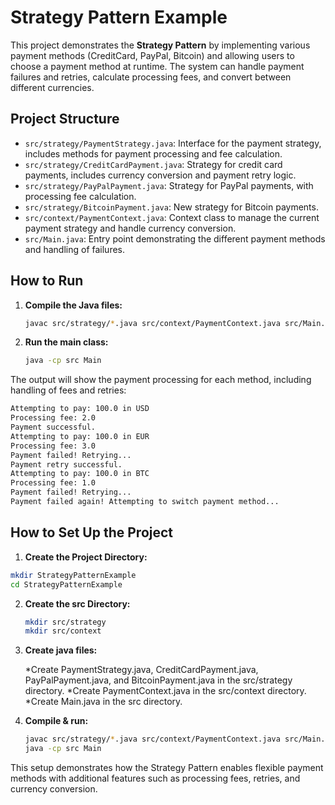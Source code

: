 # Strategy Pattern Example

This project demonstrates the **Strategy Pattern** by implementing various payment methods (CreditCard, PayPal, Bitcoin) and allowing users to choose a payment method at runtime. The system can handle payment failures and retries, calculate processing fees, and convert between different currencies.

## Project Structure

- `src/strategy/PaymentStrategy.java`: Interface for the payment strategy, includes methods for payment processing and fee calculation.
- `src/strategy/CreditCardPayment.java`: Strategy for credit card payments, includes currency conversion and payment retry logic.
- `src/strategy/PayPalPayment.java`: Strategy for PayPal payments, with processing fee calculation.
- `src/strategy/BitcoinPayment.java`: New strategy for Bitcoin payments.
- `src/context/PaymentContext.java`: Context class to manage the current payment strategy and handle currency conversion.
- `src/Main.java`: Entry point demonstrating the different payment methods and handling of failures.

## How to Run

1. **Compile the Java files:**

   ```bash
   javac src/strategy/*.java src/context/PaymentContext.java src/Main.java
   ```

2. **Run the main class:**
   ```bash
   java -cp src Main
   ```

The output will show the payment processing for each method, including handling of fees and retries:

```bash
Attempting to pay: 100.0 in USD
Processing fee: 2.0
Payment successful.
Attempting to pay: 100.0 in EUR
Processing fee: 3.0
Payment failed! Retrying...
Payment retry successful.
Attempting to pay: 100.0 in BTC
Processing fee: 1.0
Payment failed! Retrying...
Payment failed again! Attempting to switch payment method...
```

## How to Set Up the Project

1. **Create the Project Directory:**

```bash
mkdir StrategyPatternExample
cd StrategyPatternExample

```

2. **Create the src Directory:**

   ```bash
   mkdir src/strategy
   mkdir src/context

   ```

3. **Create java files:**

   *Create PaymentStrategy.java, CreditCardPayment.java, PayPalPayment.java, and BitcoinPayment.java in the src/strategy directory.
   *Create PaymentContext.java in the src/context directory.
   \*Create Main.java in the src directory.

4. **Compile & run:**

   ```bash
   javac src/strategy/*.java src/context/PaymentContext.java src/Main.java
   java -cp src Main
   ```

This setup demonstrates how the Strategy Pattern enables flexible payment methods with additional features such as processing fees, retries, and currency conversion.
